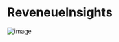 # ReveneueInsights

![image](https://user-images.githubusercontent.com/83269481/178654118-10dc2c81-b452-4d27-8c6d-4e3c397ee32a.png)
